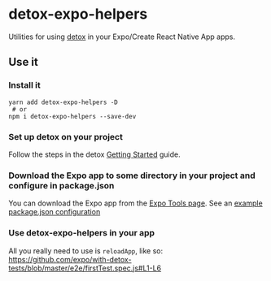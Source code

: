 # detox-expo-helpers

Utilities for using [detox](http://github.com/wix/detox) in your Expo/Create React Native App apps.

## Use it

### Install it

```
yarn add detox-expo-helpers -D
 # or
npm i detox-expo-helpers --save-dev
```

### Set up detox on your project

Follow the steps in the detox [Getting Started](https://github.com/wix/detox/blob/master/docs/Introduction.GettingStarted.md) guide.

### Download the Expo app to some directory in your project and configure in package.json

You can download the Expo app from the [Expo Tools page](https://expo.io/tools). See an [example package.json configuration](https://github.com/expo/with-detox-tests/blob/033020b165452d641f512a9b1a8a291632ce8e8f/package.json#L21-L29)

### Use detox-expo-helpers in your app

All you really need to use is `reloadApp`, like so: https://github.com/expo/with-detox-tests/blob/master/e2e/firstTest.spec.js#L1-L6
